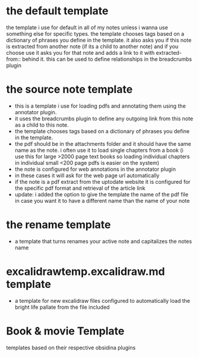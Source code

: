 
# the default template
the template i use for default in all of my notes unless i  wanna use something else for specific types. the template chooses tags based on a dictionary of phrases you define in  the template. it also asks you if this note is extracted from another note (if its a  child to another note) and if you choose use it asks you for that note  and adds a link to it with extracted-from:: behind it. this can be used  to define relationships in the breadcrumbs plugin
# the source note template
- this is a template i use for loading pdfs and annotating them using the annotator plugin.
- it uses the breadcrumbs plugin to define any outgoing link from  this note as a child to this note.
- the template chooses tags based on a dictionary of phrases you define in  the template.
- the pdf should be in the attachments folder and it should have the same  name as the note. i often use it to load single chapters from a book (i use this for large  >2000 page text books so loading individual chapters in individual  small <200 page pdfs is easier on the system)
- the note is configured for web annotations in the annotator plugin
-   in these cases it will ask for the web page url automatically
-   if the note is a pdf extract from the uptodate website it is configured for the specific pdf format and retrieval of the article link
-   update: i added the option to give the template the name of the pdf file in case you want it to have a different name than the name of your note 
# the rename template
- a template that turns renames your active note and capitalizes the notes name
# excalidrawtemp.excalidraw.md template 
-  a template for new excalidraw files configured to automatically load the bright life pallate from the file included 
# Book & movie Template 
templates based on their respective obsidina plugins 
